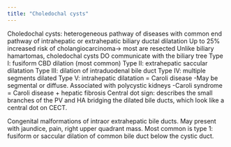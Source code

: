 ```yaml
---
title: "Choledochal cysts"
---
```

Choledochal cysts: heterogeneous pathway of diseases with common end pathway of intrahepatic or extrahepatic biliary ductal dilatation
Up to 25% increased risk of cholangiocarcinoma&#8594; most are resected
Unlike biliary hamartomas, choledochal cysts DO communicate with the biliary tree
Type I: fusiform CBD dilation (most common)
Type II: extrahepatic saccular dilatation
Type III: dilation of intraduodenal bile duct
Type IV: multiple segments dilated 
Type V: intrahepatic dilatation = Caroli disease
-May be segmental or diffuse. Associated with polycystic kidneys
-Caroli syndrome = Caroli disease + hepatic fibrosis
Central dot sign: describes the small branches of the PV and HA bridging the dilated bile ducts, which look like a central dot on CECT.

Congenital malformations of intraor extrahepatic bile ducts. May present with jaundice, pain, right upper quadrant mass. Most common is type 1: fusiform or saccular dilation of common bile duct below the cystic duct.

